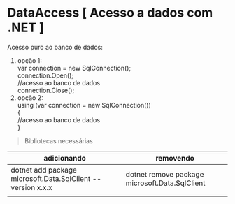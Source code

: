 # DataAccess [ Acesso a dados com .NET ]

Acesso puro ao banco de dados: 

1. opção 1: </br>
  var connection = new SqlConnection();</br>
            connection.Open();</br>
                //acesso ao banco de dados</br>
            connection.Close();</br>
2. opção 2: </br>
            using (var connection = new SqlConnection())</br>
            {</br>
                //acesso ao banco de dados</br>
            }</br>

 > Bibliotecas necessárias


| adicionando  | removendo                                             |
| --- | ----------------------------------------------------- |
| dotnet add package microsoft.Data.SqlClient --version x.x.x  | dotnet remove package microsoft.Data.SqlClient |
|   |        |
